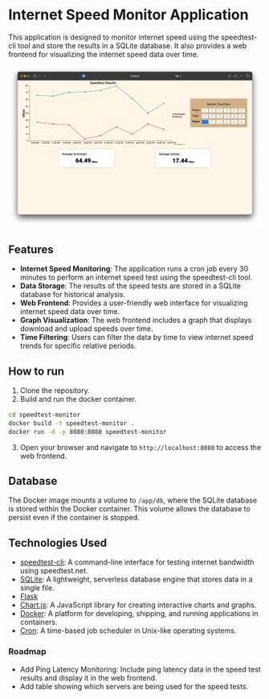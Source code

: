 # Internet Speed Monitor Application

This application is designed to monitor internet speed using the speedtest-cli tool and store the results in a SQLite database. It also provides a web frontend for visualizing the internet speed data over time.

![Preview](preview.png)

## Features

- **Internet Speed Monitoring**: The application runs a cron job every 30 minutes to perform an internet speed test using the speedtest-cli tool.
- **Data Storage**: The results of the speed tests are stored in a SQLite database for historical analysis.
- **Web Frontend**: Provides a user-friendly web interface for visualizing internet speed data over time.
- **Graph Visualization**: The web frontend includes a graph that displays download and upload speeds over time.
- **Time Filtering**: Users can filter the data by time to view internet speed trends for specific relative periods.

## How to run

1. Clone the repository. 
2. Build and run the docker container. 
```bash
cd speedtest-monitor
docker build -t speedtest-monitor .
docker run -d -p 8080:8080 speedtest-monitor
```
3. Open your browser and navigate to `http://localhost:8080` to access the web frontend.


## Database

The Docker image mounts a volume to `/app/db`, where the SQLite database is stored within the Docker container. This volume allows the database to persist even if the container is stopped.


## Technologies Used

- [speedtest-cli]( https://github.com/sivel/speedtest-cli): A command-line interface for testing internet bandwidth using speedtest.net.
- [SQLite](https://www.sqlite.org/index.html): A lightweight, serverless database engine that stores data in a single file.
- [Flask](https://flask.palletsprojects.com/)
- [Chart.js](https://www.chartjs.org/): A JavaScript library for creating interactive charts and graphs.
- [Docker](https://www.docker.com/): A platform for developing, shipping, and running applications in containers.
- [Cron](https://en.wikipedia.org/wiki/Cron): A time-based job scheduler in Unix-like operating systems.


### Roadmap

- Add Ping Latency Monitoring: Include ping latency data in the speed test results and display it in the web frontend.
- Add table showing which servers are being used for the speed tests.
